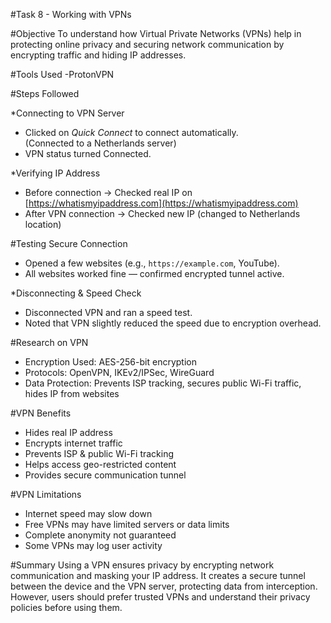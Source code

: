 #Task 8 - Working with VPNs

#Objective
To understand how Virtual Private Networks (VPNs) help in protecting online privacy and securing network communication by encrypting traffic and hiding IP addresses.

#Tools Used
-ProtonVPN 

#Steps Followed

*Connecting to VPN Server
- Clicked on *Quick Connect* to connect automatically.  
  (Connected to a Netherlands server)
- VPN status turned Connected.

*Verifying IP Address
- Before connection → Checked real IP on [https://whatismyipaddress.com](https://whatismyipaddress.com)
- After VPN connection → Checked new IP (changed to Netherlands location)

#Testing Secure Connection
- Opened a few websites (e.g., `https://example.com`, YouTube).  
- All websites worked fine — confirmed encrypted tunnel active.

*Disconnecting & Speed Check
- Disconnected VPN and ran a speed test.  
- Noted that VPN slightly reduced the speed due to encryption overhead.

#Research on VPN
- Encryption Used: AES-256-bit encryption  
- Protocols: OpenVPN, IKEv2/IPSec, WireGuard  
- Data Protection: Prevents ISP tracking, secures public Wi-Fi traffic, hides IP from websites

#VPN Benefits
- Hides real IP address  
- Encrypts internet traffic  
- Prevents ISP & public Wi-Fi tracking  
- Helps access geo-restricted content  
- Provides secure communication tunnel  

#VPN Limitations
- Internet speed may slow down  
- Free VPNs may have limited servers or data limits  
- Complete anonymity not guaranteed  
- Some VPNs may log user activity  

#Summary
Using a VPN ensures privacy by encrypting network communication and masking your IP address. It creates a secure tunnel between the device and the VPN server, protecting data from interception. However, users should prefer trusted VPNs and understand their privacy policies before using them.
